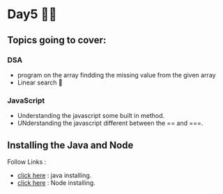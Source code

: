 # Day5 🧑‍💻
## Topics going to cover: 
### DSA
- program on the array findding the missing value from the given array
- Linear search  🧵

### JavaScript
- Understanding the javascript some built in method.
- UNderstanding the javascript different between the == and ===.

## Installing the Java and Node 
Follow Links : 
- [click here](https://www.java.com/en/download/help/download_options.html) : java installing.
- [click here](https://nodejs.org/en/download) : Node installing.